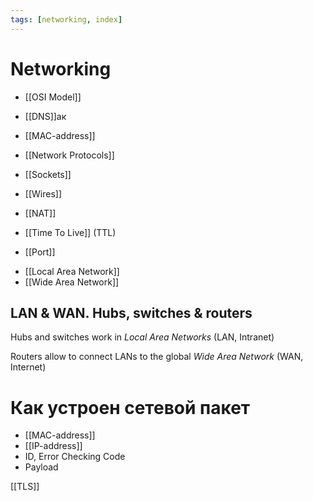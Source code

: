 ```yaml
---
tags: [networking, index]
---
```


# Networking

<!--
- Как работает интернет?
- Как работает HTTP?
* [[IP-адрес]]
-->

- [[OSI Model]]
- [[DNS]]ак
- [[MAC-address]]
- [[Network Protocols]]
- [[Sockets]]

- [[Wires]]
 
 - [[NAT]]
- [[Time To Live]] (TTL)
- [[Port]]

<!--
* Порт
* Packet Analysis
* Routing Protocols

## Протоколы

IP-адреса соспостовляются с MAC-адресами

ARP (Address Resolution Protocol) --- протокол, который используется для нахождения адреса канального уровня, например MAC-адреса, который ассоциирован с IP-адресом

Стек --- это часть памяти


Вопросы

- [[Как работает интернет?]]
- Что такое пакеты и фреймы?
- [[Как устроен сетевой пакет?]]
- Что такое сокет

https://roadmap.sh/guides/what-is-internet

[[Как работает браузер?]]

https://eater.net/inet

 ### Network Signal Encoding
 Преобразование данных в цифровой сигнал сигнал. Кодировка обрабатывается сетевой картой (Network Interface Card, NIC), память которой содержит [[MAC Address]]

 Сетевые сообщения могут быть двух видов - [[Frame|фреймы]] и [[Network Packet|пакеты]]
 
 ![[Frame]]
 ![[Network Packet]]
 -->

- [[Local Area Network]]
- [[Wide Area Network]]

## LAN & WAN. Hubs, switches & routers

Hubs and switches work in _Local Area Networks_ (LAN, Intranet)

Routers allow to connect LANs to the global _Wide Area Network_ (WAN, Internet)

<!--

- https://github.com/EbookFoundation/free-programming-books/blob/master/free-programming-books.md#networking
- Компьютерные сети. Нисходящий подход. (Куроуз, Росс) 📖
- Компьютерные сети. (Танненбаум) 📖
  
-->

# Как устроен сетевой пакет

- [[MAC-address]]
- [[IP-address]]
- ID, Error Checking Code
- Payload

[[TLS]]
